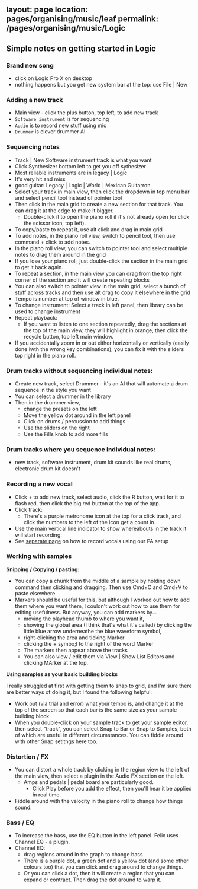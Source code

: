 layout: page
location: pages/organising/music/leaf
permalink: /pages/organising/music/Logic
---

## Simple notes on getting started in Logic 

### Brand new song

- click on Logic Pro X on desktop
- nothing happens but you get new system bar at the top: use File | New

### Adding a new track 

- Main view - click the plus button, top left, to add new track 
- `Software instrument` is for sequencing
- `Audio` is to record new stuff using mic
- `Drummer` is clever drummer AI

### Sequencing notes

- Track | New Software instrument track is what you want
- Click Synthesizer bottom left to get you off sythesizer
- Most reliable instruments are in legacy | Logic
- It's very hit and miss
- good guitar: Legacy | Logic | World | Mexican Guitarron
- Select your track in main view, then click the dropdown in top menu bar and select pencil tool instead of pointer tool
- Then click in the main grid to create a new section for that track. You can drag it at the edge to make it bigger.
    - Double-click it to open the piano roll if it's not already open (or click the scissor icon, top left).
- To copy/paste to repeat it, use alt click and drag in main grid
- To add notes, in the piano roll view, switch to pencil tool, then use command + click to add notes.
- In the piano roll view, you can switch to pointer tool and select multiple notes to drag them around in the grid
- If you lose your piano roll, just double-click the section in the main grid to get it back again.
- To repeat a section, in the main view you can drag from the top right corner of the section and it will create repeating blocks
- You can also switch to pointer view in the main grid, select a bunch of stuff across tracks and then use alt drag to copy it elsewhere in the grid
- Tempo is number at top of window in blue. 
- To change instrument: Select a track in left panel, then library can be used to change instrument
- Repeat playback:
    - If you want to listen to one section repeatedly, drag the sections at the top of the main view, they will highlight in orange, then click the recycle button, top left main window.
- If you accidentally zoom in or out either horizontally or vertically (easily done iwth the wrong key combinations), you can fix it with the sliders top right in the piano roll.

### Drum tracks without sequencing individual notes:

- Create new track, select Drummer - it's an AI that will automate a drum sequence in the style you want
- You can select a drummer in the library
- Then in the drummer view,
    - change the presets on the left
    - Move the yellow dot around in the left panel
    - Click on drums / percussion to add things
    - Use the sliders on the right
    - Use the Fills knob to add more fills

### Drum tracks where you sequence individual notes:

- new track, software instrument, drum kit sounds like real drums, electronic drum kit doesn't

### Recording a new vocal

- Click + to add new track, select audio, click the R button, wait for it to flash red, then click the big red button at the top of the app.
- Click track:
    - There's a purple metronome icon at the top for a click track, and click the numbers to the left of the icon get a count in.
- Use the main vertical line indicator to show whereabouts in the track it will start recording.
- See [separate page](/pages/organising/music/Recording#recording-vocals-guitar-using-our-pa) on how to record vocals using our PA setup

### Working with samples

**Snipping / Copying / pasting:**

- You can copy a chunk from the middle of a sample by holding down command then clicking and dragging. Then use Cmd+C and Cmd+V to paste elsewhere.
- Markers should be useful for this, but although I worked out how to add them where you want them, I couldn't work out how to use them for editing usefulness. But anyway, you can add markers by... 
    - moving the playhead thumb to where you want it,
    - showing the global area (I think that's what it's called) by clicking the little blue arrow underneathe the blue waveform symbol,
    - right-clicking the area and ticking Marker
    - clicking the + symbo;l to the right of the word Marker
    - The markers then appear above the tracks
    - You can also view / edit them via View | Show List Editors and clicking MArker at the top.

**Using samples as your basic building blocks**

I really struggled at first with getting them to snap to grid, and I'm sure there are better ways of doing it, but I found the following helpful:

- Work out (via trial and error) what your tempo is, and change it at the top of the screen so that each bar is the same size as your sample building block.
- When you double-click on your sample track to get your sample editor, then select "track", you can select Snap to Bar or Snap to Samples, both of which are useful in different circumstances. You can fiddle around with other Snap setitngs here too.



### Distortion / FX

- You can distort a whole track by clicking in the region view to the left of the main view, then select a plugin in the Audio FX section on the left. 
    - Amps and pedals | pedal board are particularly good. 
        - Click Play before you add the effect, then you'll hear it be applied in real time.
- Fiddle around with the velocity in the piano roll to change how things sound.

### Bass / EQ

- To increase the bass, use the EQ button in the left panel. Felix uses Channel EQ - a plugin.
- Channel EQ:
    - drag regions around in the graph to change bass
    - There is a purple dot, a green dot and a yellow dot (and some other colours too) that you can click and drag around to change things.
    - Or you can click a dot, then it will create a region that you can expand or contract. Then drag the dot around to warp it.
